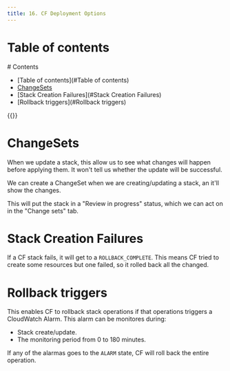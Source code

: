 ```yaml
---
title: 16. CF Deployment Options
---
```


# Table of contents
<div class='hidden'>
# Contents

- [Table of contents](#Table of contents)
- [ChangeSets](#ChangeSets)
- [Stack Creation Failures](#Stack Creation Failures)
- [Rollback triggers](#Rollback triggers)

</div>
{{<toc>}}

# ChangeSets

When we update a stack, this allow us to see what changes will happen before
applying them. It won't tell us whether the update will be successful.

We can create a ChangeSet when we are creating/updating a stack, an it'll show
the changes.

This will put the stack in a "Review in progress" status, which we can act on
in the "Change sets" tab.

# Stack Creation Failures

If a CF stack fails, it will get to a `ROLLBACK_COMPLETE`. This means CF tried
to create some resources but one failed, so it rolled back all the changed.

# Rollback triggers

This enables CF to rollback stack operations if that operations triggers a
CloudWatch Alarm. This alarm can be monitores during:

- Stack create/update.
- The monitoring period from 0 to 180 minutes.

If any of the alarmas goes to the `ALARM` state, CF will roll back the entire
operation.
